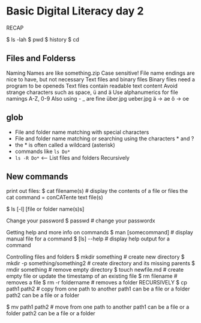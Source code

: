 # Basic Digital Literacy day 2

RECAP

$ ls -lah
$ pwd
$ history
$ cd

## Files and Folderss

Naming
    Names are like
    something.zip
    Case sensitive!
    File name endings are nice to have, but not necessary
    Text files and binary files
        Binary files need a program to be openeds
        Text files contain readable text content
    Avoid strange characters such as space, ü and ä
    Use alphanumerics for file namings
        A-Z, 0-9
    Also using - _ are fine
    über.jpg
    ueber.jpg
    ä -> ae
    ö -> oe

## glob

- File and folder name matching with special characters
- File and folder name matching or searching using the characters * and ?
- the * is often called a wildcard (asterisk)
- commands like `ls Do*`
- `ls -R Do*` <-- List files and folders Recursively

## New commands

print out files:
$ cat filename(s) # display the contents of a file or files
the cat command = conCATente text file(s)

$ ls [-l] [file or folder name(s)s]

Change your password
$ passwd # change your passwordx

Getting help and more info on commands
$ man [somecommand] # display manual file for a command
$ [ls] --help # display help output for a command

Controlling files and folders
$ mkdir something # create new directory
$ mkdir -p something/something2 # create directory and its missing parents
$ rmdir something # remove empty directory
$ touch newfile.md # create empty file or update the timestamp of an existing file
$ rm filename # removes a file
$ rm -r foldername # removes a folder RECURSIVELY
$ cp path1 path2 # copy from one path to another
    path1 can be a file or a folder
    path2 can be a file or a folder

$ mv path1 path2 # move from one path to another
    path1 can be a file or a folder
    path2 can be a file or a folder

